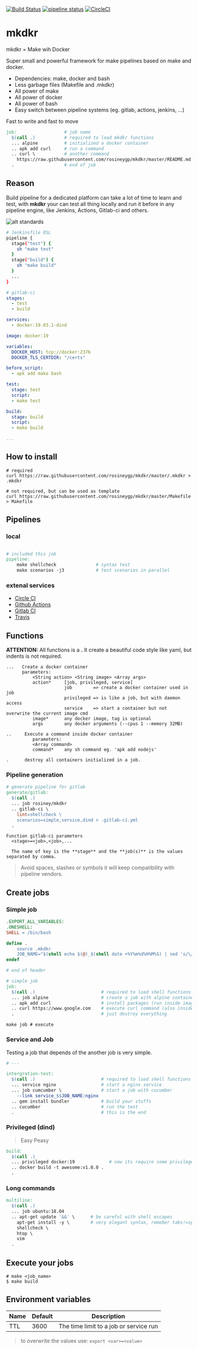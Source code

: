 [![Build Status](https://travis-ci.org/rosineygp/mkdkr.svg?branch=master)](https://travis-ci.org/rosineygp/mkdkr)
[![pipeline status](https://gitlab.com/rosiney.gp/mkdkr/badges/master/pipeline.svg)](https://gitlab.com/rosiney.gp/mkdkr/commits/master)
[![CircleCI](https://circleci.com/gh/rosineygp/mkdkr/tree/master.svg?style=svg)](https://circleci.com/gh/rosineygp/mkdkr/tree/master)

# mkdkr

mkdkr = Make wih Docker

Super small and powerful framework for make pipelines based on make and docker.

- Dependencies: make, docker and bash
- Less garbage files (Makefile and .mkdkr)
- All power of make
- All power of docker
- All power of bash
- Easy switch between pipeline systems (eg. gitlab, actions, jenkins, ...)

Fast to write and fast to move

```Makefile
job:                  # job name
  $(call .)           # required to load mkdkr functions
  ... alpine          # initialized a docker container
  .. apk add curl     # run a command
  .. curl \           # another command
    https://raw.githubusercontent.com/rosineygp/mkdkr/master/README.md
  .                   # end of job
```

## Reason

Build pipeline for a dedicated platform can take a lot of time to learn and test, with **mkdkr** your can test all thing locally and run it before in any pipeline engine, like Jenkins, Actions, Gitlab-ci and others.

![alt standards](https://imgs.xkcd.com/comics/standards.png)

```Bash
# Jenkinsfile DSL
pipeline {
  stage("test") {
    sh "make test"
  }
  stage("build") {
    sh "make build"
  }
  ...
}
```

```yaml
# gitlab-ci
stages:
  - test
  - build

services:
  - docker:19.03.1-dind

image: docker:19

variables:
  DOCKER_HOST: tcp://docker:2376
  DOCKER_TLS_CERTDIR: "/certs"

before_script:
  - apk add make bash

test:
  stage: test
  script:
  - make test

build:
  stage: build
  script:
  - make build

...
```

## How to install

```Shell
# required
curl https://raw.githubusercontent.com/rosineygp/mkdkr/master/.mkdkr > .mkdkr

# not required, but can be used as template
curl https://raw.githubusercontent.com/rosineygp/mkdkr/master/Makefile > Makefile
```

## Pipelines

### local

```Makefile

# included this job
pipeline:
	make shellcheck               # syntax test
	make scenarios -j3            # test scenarios in parallel
```

### extenal services

- [Circle CI](.circleci/config.yml)
- [Github Actions](.github/workflows/main.yml)
- [Gitlab CI](.gitlab-ci.yml)
- [Travis](.travis.yml)

## Functions

**ATTENTION:** All functions is a **.** It create a beautiful code style like yaml, but indents is not required.

```
...   Create a docker container
      parameters:
          <String action> <String image> <Array args>
          action*     [job, privileged, service]
                      job        => create a docker container used in job
                      privileged => is like a job, but with daemon access
                      service    => start a container but not overwrite the current image cmd
          image*      any docker image, tag is optional
          args        any docker arguments (--cpus 1 --memory 32MB)

..     Execute a command inside docker container
          parameters:
          <Array command>
          command*    any sh command eg. 'apk add nodejs'

.      destroy all containers initialized in a job.
```

### Pipeline generation

```Makefile
# generate pipeline for gitlab
generate/gitlab:
  $(call .)
  ... job rosiney/mkdkr
  .. gitlab-ci \
    lint=shellcheck \
    scenarios=simple,service,dind > .gitlab-ci.yml
  .
```
```
Function gitlab-ci parameters
  <stage>=<job>,<job>,...

  The name of key is the **stage** and the **job(s)** is the values separated by comma.
```

> Avoid spaces, slashes or symbols it will keep compatibility with pipeline vendors.

## Create jobs

### Simple job

```Makefile
.EXPORT_ALL_VARIABLES:
.ONESHELL:
SHELL = /bin/bash

define .
	source .mkdkr
	JOB_NAME="$(shell echo $(@)_$(shell date +%Y%m%d%H%M%S) | sed 's/\//_/g')"
endef

# end of header

# simple job
job:
  $(call .)                         # required to load shell functions and name the job
  ... job alpine                    # create a job with alpine container
  .. apk add curl                   # install packages (run inside image)
  .. curl https://www.google.com    # execute curl command (also inside image)
  .                                 # just destroy everything
```
```Shell
make job # execute
```

### Service and Job

Testing a job that depends of the another job is very simple.

```Makefile
# ---

intergration-test:
  $(call .)                         # required to load shell functions and name the job
  ... service nginx                 # start a nginx service
  ... job cumcumber \               # start a job with cucumber
    --link service_$$JOB_NAME:nginx
  .. gem install bundler            # build your stuffs
  .. cucumber                       # run the test
  .                                 # this is the end
```

### Privileged (dind)
> Easy Peasy

```Makefile
build:
  $(call .)
  ... privileged docker:19             # now its require some privileges
  .. docker build -t awesome:v1.0.0 .
  .
```

### Long commands

```Makefile
multiline:
  $(call .)
  ... job ubuntu:18.04
  .. apt-get update '&&' \      # be careful with shell escapes
    apt-get install -y \        # very elegant syntax, remeber tabs!=spaces
    shellcheck \
    htop \
    vim
  .
```

## Execute your jobs

```Shell
# make <job_name>
$ make build
```

## Environment variables

|Name|Default|Description|
|----|-------|-----------|
|TTL|3600|The time limit to a job or service run|

> to overwrite the values use: `export <var>=<value>`
